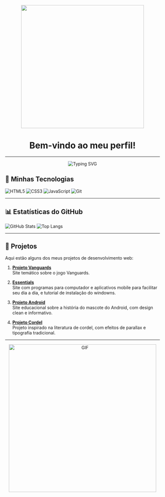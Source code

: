 <div align="center">
  <img src="https://media4.giphy.com/media/v1.Y2lkPTc5MGI3NjExNWpvdHZlOTY3MWh0aTVsbXN5NTY2aHZ5b2E1NjBoMXozeGQwOG91aiZlcD12MV9pbnRlcm5hbF9naWZfYnlfaWQmY3Q9dg/VixgE40gG7psuxARiB/giphy.gif" width="400">
  
  <h1>Bem-vindo ao meu perfil!</h1>
</div>

---

<!-- Banner animado -->
<div align="center">
  <img src="https://readme-typing-svg.herokuapp.com?font=Fira+Code&size=32&duration=2800&pause=2000&color=38C2FF&center=true&vCenter=true&width=940&lines=Olá,+eu+sou+Matheus+Barbosa!+👋;Estudante+de+Desenvolvimento+Web+💻;HTML,+CSS+e+muito+aprendizado!+🚀" alt="Typing SVG" />
</div>

## 🔧 Minhas Tecnologias

<p>
  <img src="https://img.shields.io/badge/HTML5-E34F26?style=for-the-badge&logo=html5&logoColor=white" alt="HTML5"/>
  <img src="https://img.shields.io/badge/CSS3-1572B6?style=for-the-badge&logo=css3&logoColor=white" alt="CSS3"/>
  <img src="https://img.shields.io/badge/JavaScript-F7DF1E?style=for-the-badge&logo=javascript&logoColor=black" alt="JavaScript"/>
  <img src="https://img.shields.io/badge/Git-F05032?style=for-the-badge&logo=git&logoColor=white" alt="Git"/>
</p>

---

## 📊 Estatísticas do GitHub

<img src="https://github-readme-stats.vercel.app/api?username=MatheusBarbosaCoreia&show_icons=true&theme=radical" alt="GitHub Stats"/>
<img src="https://github-readme-stats.vercel.app/api/top-langs/?username=MatheusBarbosaCoreia&layout=compact&theme=radical" alt="Top Langs"/>

---

## 📂 Projetos

Aqui estão alguns dos meus projetos de desenvolvimento web:

1. **[Projeto Vanguards](https://matheusbarbosacoreia.github.io/Projeto-Vanguards/)**  
   Site temático sobre o jogo Vanguards.

2. **[Essentials](https://matheusbarbosacoreia.github.io/Essentials/imagens/home.html)**  
   Site com programas para computador e aplicativos mobile para facilitar seu dia a dia, e tutorial de instalação do windowns.

3. **[Projeto Android](https://matheusbarbosacoreia.github.io/Projeto-Android/)**  
   Site educacional sobre a história do mascote do Android, com design clean e informativo.

4. **[Projeto Cordel](https://matheusbarbosacoreia.github.io/Projeto-Cordel/)**  
   Projeto inspirado na literatura de cordel, com efeitos de parallax e tipografia tradicional.

---

<div align="center">
  <img src="https://media.giphy.com/media/JIX9t2j0ZTN9S/giphy.gif" alt="GIF" width="480">
</div>
